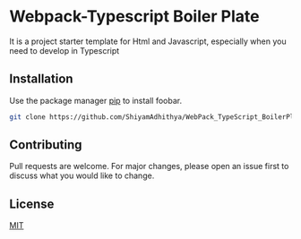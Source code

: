 # Webpack-Typescript Boiler Plate

It is a project starter template for Html and Javascript, especially when you need to develop in Typescript

## Installation

Use the package manager [pip](https://pip.pypa.io/en/stable/) to install foobar.

```bash
git clone https://github.com/ShiyamAdhithya/WebPack_TypeScript_BoilerPlate.git
```


## Contributing
Pull requests are welcome. For major changes, please open an issue first to discuss what you would like to change.


## License
[MIT](https://choosealicense.com/licenses/mit/)